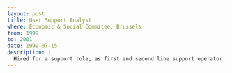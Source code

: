 ```yaml
---
layout: post
title: User Support Analyst
where: Economic & Social Commitee, Brussels
from: 1999
to: 2001
date: 1999-07-15
description: |
  Hired for a support role, as first and second line support operator. I ended up doing a lot of debugging and general problem solving, as well as handling VIPs for support and during migrations. Another important role was to be an informal liaison officer between the Support Team and the System Team.
---
```

